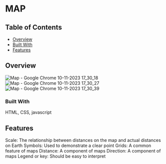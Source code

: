 # MAP


## Table of Contents

- [Overview](#overview)
- [Built With](#built-with)
- [Features](#features)


## Overview
![Map - Google Chrome 10-11-2023 17_30_18](https://github.com/kishore1872000/MAP/assets/83766519/14941b3e-5de2-4546-93bb-3ab733475680)
![Map - Google Chrome 10-11-2023 17_30_27](https://github.com/kishore1872000/MAP/assets/83766519/340b8076-e5de-421c-95ff-b43952302fa3)
![Map - Google Chrome 10-11-2023 17_30_39](https://github.com/kishore1872000/MAP/assets/83766519/3dc11a4a-9781-41ac-b62b-f359f84350b6)


### Built With

HTML, CSS, javascript

## Features
Scale: The relationship between distances on the map and actual distances on Earth
Symbols: Used to demonstrate a clear point
Grids: A common feature of maps
Distance: A component of maps
Direction: A component of maps
Legend or key: Should be easy to interpret
